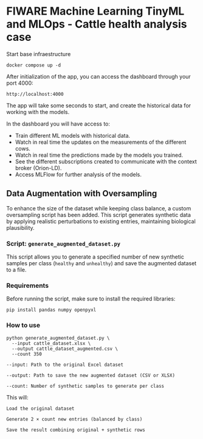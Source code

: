 # FIWARE Machine Learning TinyML and MLOps - Cattle health analysis case

Start base infraestructure
```
docker compose up -d
```
After initialization of the app, you can access the dashboard through your port 4000:

```
http://localhost:4000
```
The app will take some seconds to start, and create the historical data for working with the models.

In the dashboard you will have access to:
  - Train different ML models with historical data.
  - Watch in real time the updates on the measurements of the different cows.
  - Watch in real time the predictions made by the models you trained.
  - See the different subscriptions created to communicate with the context broker (Orion-LD).
  - Access MLFlow for further analysis of the models.

## Data Augmentation with Oversampling

To enhance the size of the dataset while keeping class balance, a custom oversampling script has been added. This script generates synthetic data by applying realistic perturbations to existing entries, maintaining biological plausibility.

### Script: `generate_augmented_dataset.py`

This script allows you to generate a specified number of new synthetic samples per class (`healthy` and `unhealthy`) and save the augmented dataset to a file.

### Requirements

Before running the script, make sure to install the required libraries:

```
pip install pandas numpy openpyxl
```

### How to use
```
python generate_augmented_dataset.py \
  --input cattle_dataset.xlsx \
  --output cattle_dataset_augmented.csv \
  --count 350
```
    --input: Path to the original Excel dataset

    --output: Path to save the new augmented dataset (CSV or XLSX)

    --count: Number of synthetic samples to generate per class

This will:

    Load the original dataset

    Generate 2 × count new entries (balanced by class)

    Save the result combining original + synthetic rows

